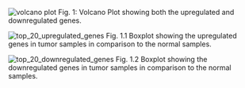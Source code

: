 ![volcano plot](https://github.com/user-attachments/assets/ee5a937d-9656-490b-8ef4-aadc69f0fc26)
Fig. 1: Volcano Plot showing both the upregulated and downregulated genes.


![top_20_upregulated_genes](https://github.com/user-attachments/assets/f3103482-996f-4b9b-851f-41f62e55981b)
Fig. 1.1 Boxplot showing the upregulated genes in tumor samples in comparison to
the normal samples.


![top_20_downregulated_genes](https://github.com/user-attachments/assets/4aabdb60-67ae-4d08-9f9b-1087dbe11adc)
Fig. 1.2 Boxplot showing the downregulated genes in tumor samples in comparison to
the normal samples.
